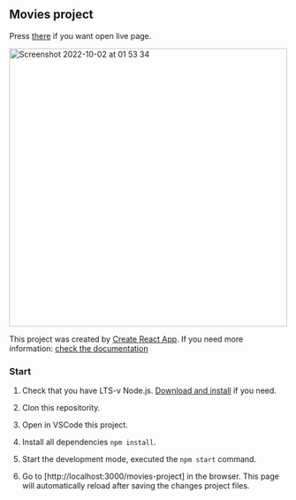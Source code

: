 ## Movies project 
Press [there](https://rmarkanych.github.io/movies-project/) if you want open live page.

<img width="503" alt="Screenshot 2022-10-02 at 01 53 34" src="https://user-images.githubusercontent.com/82537324/193431194-1c2939cf-2c8c-4266-8d82-900f82b713a8.png">

This project was created by [Create React App](https://github.com/facebook/create-react-app).
If you need more information: [check the documentation](https://facebook.github.io/create-react-app/docs/getting-started)


### Start

1. Check that you have LTS-v Node.js.
   [Download and install](https://nodejs.org/en/) if you need.
2. Clon this repositority.

3. Open in VSCode this project.
  
4. Install all dependencies `npm install`.

5. Start the development mode, executed the `npm start` command.

6. Go to [http://localhost:3000/movies-project] in the browser.
   This page will automatically reload after saving the changes
   project files.

